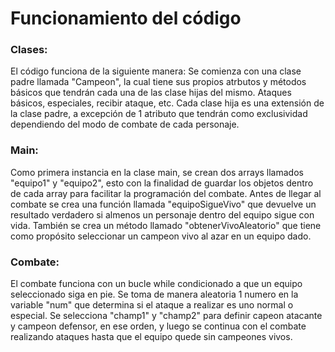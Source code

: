 # Funcionamiento del código
### Clases:
El código funciona de la siguiente manera: Se comienza con una clase padre llamada "Campeon", la cual tiene sus propios atrbutos y métodos básicos que tendrán
cada una de las clase hijas del mismo. Ataques básicos, especiales, recibir ataque, etc.
Cada clase hija es una extensión de la clase padre, a excepción de 1 atributo que tendrán como exclusividad dependiendo del modo de combate de cada personaje.
### Main:
Como primera instancia en la clase main, se crean dos arrays llamados "equipo1" y "equipo2", esto con la finalidad de guardar los objetos dentro de cada array 
para facilitar la programación del combate. Antes de llegar al combate se crea una función llamada "equipoSigueVivo" que devuelve un resultado verdadero si almenos
un personaje dentro del equipo sigue con vida. También se crea un método llamado "obtenerVivoAleatorio" que tiene como propósito seleccionar un campeon vivo al 
azar en un equipo dado.
### Combate:
El combate funciona con un bucle while condicionado a que un equipo seleccionado siga en pie. Se toma de manera aleatoria 1 numero en la variable "num" que determina
si el ataque a realizar es uno normal o especial. Se selecciona "champ1" y "champ2" para definir capeon atacante y campeon defensor, en ese orden, y luego se continua
con el combate realizando ataques hasta que el equipo quede sin campeones vivos.
